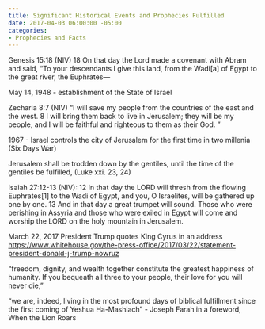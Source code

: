 ```yaml
---
title: Significant Historical Events and Prophecies Fulfilled
date: 2017-04-03 06:00:00 -05:00
categories:
- Prophecies and Facts
---
```


Genesis 15:18 (NIV)
18 On that day the Lord made a covenant with Abram and said, “To your descendants I give this land, from the Wadi[a] of Egypt to the great river, the Euphrates—

May 14, 1948 - establishment of the State of Israel

Zecharia 8:7 (NIV)  “I will save my people from the countries of the east and the west. 8 I will bring them back to live in Jerusalem; they will be my people, and I will be faithful and righteous to them as their God. ”


1967 - Israel controls the city of Jerusalem for the first time in two millenia
	(Six Days War)

Jerusalem shall be trodden down by the gentiles, until the time of the gentiles be fulfilled, (Luke xxi. 23, 24)

Isaiah 27:12-13 (NIV):
12 In that day the LORD will thresh from the flowing Euphrates[1] to the Wadi of Egypt, and you, O Israelites, will be gathered up one by one.
13 And in that day a great trumpet will sound. Those who were perishing in Assyria and those who were exiled in Egypt will come and worship the LORD on the holy mountain in Jerusalem.

March 22, 2017 President Trump quotes King Cyrus in an address 
https://www.whitehouse.gov/the-press-office/2017/03/22/statement-president-donald-j-trump-nowruz

“freedom, dignity, and wealth together constitute the greatest happiness of humanity. If you bequeath all three to your people, their love for you will never die,”

“we are, indeed, living in the most profound days of biblical fulfillment since the first coming of Yeshua Ha-Mashiach” - Joseph Farah in a foreword, When the Lion Roars

